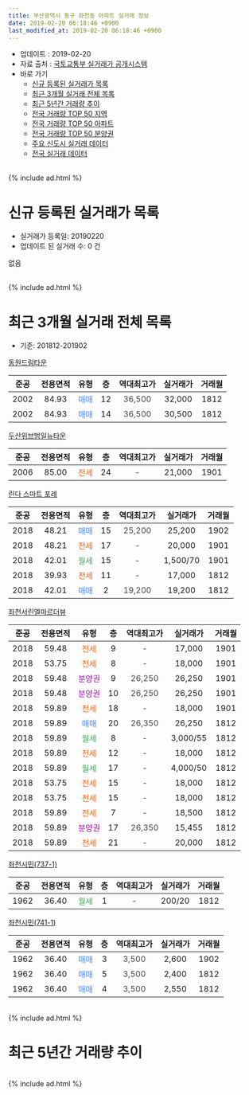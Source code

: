 ```yaml
---
title: 부산광역시 동구 좌천동 아파트 실거래 정보
date: 2019-02-20 06:18:46 +0900
last_modified_at: 2019-02-20 06:18:46 +0900
---
```


* 업데이트 : 2019-02-20
* 자료 출처 : [국토교통부 실거래가 공개시스템](http://rt.molit.go.kr)
* 바로 가기
    * [신규 등록된 실거래가 목록](#신규-등록된-실거래가-목록)
    * [최근 3개월 실거래 전체 목록](#최근-3개월-실거래-전체-목록)
    * [최근 5년간 거래량 추이](#최근-5년간-거래량-추이)
    * [전국 거래량 TOP 50 지역](https://inasie.github.io/apt-trade-info/최근-3개월-전국에서-가장-거래가-많이-발생한-지역)
    * [전국 거래량 TOP 50 아파트](https://inasie.github.io/apt-trade-info/최근-3개월-전국에서-가장-거래가-많이-발생한-아파트)
    * [전국 거래량 TOP 50 분양권](https://inasie.github.io/apt-trade-info/최근-3개월-전국에서-가장-거래가-많이-발생한-분양권)
    * [주요 신도시 실거래 데이터](https://inasie.github.io/apt-trade-info/주요-신도시)
    * [전국 실거래 데이터](https://inasie.github.io/apt-trade-info/전국)
<br>
{% include ad.html %}
<br>

# 신규 등록된 실거래가 목록
* 실거래가 등록일: 20190220
* 업데이트 된 실거래 수: 0 건

없음

<br>
{% include ad.html %}
<br>

# 최근 3개월 실거래 전체 목록
* 기준: 201812-201902


[동원드림타운](https://search.naver.com/search.naver?query=%EB%B6%80%EC%82%B0%EA%B4%91%EC%97%AD%EC%8B%9C+%EB%8F%99%EA%B5%AC+%EC%A2%8C%EC%B2%9C%EB%8F%99+%EB%8F%99%EC%9B%90%EB%93%9C%EB%A6%BC%ED%83%80%EC%9A%B4)

|준공|전용면적|유형|층|역대최고가|실거래가|거래월|
|:---:|:---:|:---:|:---:|:---:|:---:|:---:|
|2002|84.93|<span style="color:#4285f3">매매</span>|12|<span style="color:#444444">36,500</span>|32,000|1812|
|2002|84.93|<span style="color:#4285f3">매매</span>|14|<span style="color:#444444">36,500</span>|30,500|1812|

[두산위브범일뉴타운](https://search.naver.com/search.naver?query=%EB%B6%80%EC%82%B0%EA%B4%91%EC%97%AD%EC%8B%9C+%EB%8F%99%EA%B5%AC+%EC%A2%8C%EC%B2%9C%EB%8F%99+%EB%91%90%EC%82%B0%EC%9C%84%EB%B8%8C%EB%B2%94%EC%9D%BC%EB%89%B4%ED%83%80%EC%9A%B4)

|준공|전용면적|유형|층|역대최고가|실거래가|거래월|
|:---:|:---:|:---:|:---:|:---:|:---:|:---:|
|2006|85.00|<span style="color:#ff5a00">전세</span>|24|<span style="color:#444444">-</span>|21,000|1901|

[린다 스마트 포레](https://search.naver.com/search.naver?query=%EB%B6%80%EC%82%B0%EA%B4%91%EC%97%AD%EC%8B%9C+%EB%8F%99%EA%B5%AC+%EC%A2%8C%EC%B2%9C%EB%8F%99+%EB%A6%B0%EB%8B%A4+%EC%8A%A4%EB%A7%88%ED%8A%B8+%ED%8F%AC%EB%A0%88)

|준공|전용면적|유형|층|역대최고가|실거래가|거래월|
|:---:|:---:|:---:|:---:|:---:|:---:|:---:|
|2018|48.21|<span style="color:#4285f3">매매</span>|15|<span style="color:#444444">25,200</span>|25,200|1902|
|2018|48.21|<span style="color:#ff5a00">전세</span>|17|<span style="color:#444444">-</span>|20,000|1901|
|2018|42.01|<span style="color:#34a853">월세</span>|15|<span style="color:#444444">-</span>|1,500/70|1901|
|2018|39.93|<span style="color:#ff5a00">전세</span>|11|<span style="color:#444444">-</span>|17,000|1812|
|2018|42.01|<span style="color:#4285f3">매매</span>|2|<span style="color:#444444">19,200</span>|19,200|1812|

[좌천서린엘마르더뷰](https://search.naver.com/search.naver?query=%EB%B6%80%EC%82%B0%EA%B4%91%EC%97%AD%EC%8B%9C+%EB%8F%99%EA%B5%AC+%EC%A2%8C%EC%B2%9C%EB%8F%99+%EC%A2%8C%EC%B2%9C%EC%84%9C%EB%A6%B0%EC%97%98%EB%A7%88%EB%A5%B4%EB%8D%94%EB%B7%B0)

|준공|전용면적|유형|층|역대최고가|실거래가|거래월|
|:---:|:---:|:---:|:---:|:---:|:---:|:---:|
|2018|59.48|<span style="color:#ff5a00">전세</span>|9|<span style="color:#444444">-</span>|17,000|1901|
|2018|53.75|<span style="color:#ff5a00">전세</span>|8|<span style="color:#444444">-</span>|18,000|1901|
|2018|59.48|<span style="color:#9C11A5">분양권</span>|9|<span style="color:#444444">26,250</span>|26,250|1901|
|2018|59.48|<span style="color:#9C11A5">분양권</span>|10|<span style="color:#444444">26,250</span>|26,250|1901|
|2018|59.89|<span style="color:#ff5a00">전세</span>|18|<span style="color:#444444">-</span>|18,000|1901|
|2018|59.89|<span style="color:#4285f3">매매</span>|20|<span style="color:#444444">26,350</span>|26,250|1812|
|2018|59.89|<span style="color:#34a853">월세</span>|8|<span style="color:#444444">-</span>|3,000/55|1812|
|2018|59.89|<span style="color:#ff5a00">전세</span>|12|<span style="color:#444444">-</span>|18,000|1812|
|2018|59.89|<span style="color:#34a853">월세</span>|17|<span style="color:#444444">-</span>|4,000/50|1812|
|2018|53.75|<span style="color:#ff5a00">전세</span>|15|<span style="color:#444444">-</span>|18,000|1812|
|2018|53.75|<span style="color:#ff5a00">전세</span>|15|<span style="color:#444444">-</span>|18,000|1812|
|2018|59.89|<span style="color:#ff5a00">전세</span>|7|<span style="color:#444444">-</span>|18,500|1812|
|2018|59.89|<span style="color:#9C11A5">분양권</span>|17|<span style="color:#444444">26,350</span>|15,455|1812|
|2018|59.89|<span style="color:#ff5a00">전세</span>|21|<span style="color:#444444">-</span>|20,000|1812|

[좌천시민(737-1)](https://search.naver.com/search.naver?query=%EB%B6%80%EC%82%B0%EA%B4%91%EC%97%AD%EC%8B%9C+%EB%8F%99%EA%B5%AC+%EC%A2%8C%EC%B2%9C%EB%8F%99+%EC%A2%8C%EC%B2%9C%EC%8B%9C%EB%AF%BC%28737-1%29)

|준공|전용면적|유형|층|역대최고가|실거래가|거래월|
|:---:|:---:|:---:|:---:|:---:|:---:|:---:|
|1962|36.40|<span style="color:#34a853">월세</span>|1|<span style="color:#444444">-</span>|200/20|1812|

[좌천시민(741-1)](https://search.naver.com/search.naver?query=%EB%B6%80%EC%82%B0%EA%B4%91%EC%97%AD%EC%8B%9C+%EB%8F%99%EA%B5%AC+%EC%A2%8C%EC%B2%9C%EB%8F%99+%EC%A2%8C%EC%B2%9C%EC%8B%9C%EB%AF%BC%28741-1%29)

|준공|전용면적|유형|층|역대최고가|실거래가|거래월|
|:---:|:---:|:---:|:---:|:---:|:---:|:---:|
|1962|36.40|<span style="color:#4285f3">매매</span>|3|<span style="color:#444444">3,500</span>|2,600|1902|
|1962|36.40|<span style="color:#4285f3">매매</span>|5|<span style="color:#444444">3,500</span>|2,400|1812|
|1962|36.40|<span style="color:#4285f3">매매</span>|4|<span style="color:#444444">3,500</span>|2,550|1812|


<br>
{% include ad.html %}
<br>

# 최근 5년간 거래량 추이


<div style="width:100%;">
    <canvas id="deal_progress" height="200"></canvas>
</div>

<script>
new Chart(document.getElementById("deal_progress"), {
    type: 'line',
    data: {
        labels: ['201402','201403','201404','201405','201406','201407','201408','201409','201410','201411','201412','201501','201502','201503','201504','201505','201506','201507','201508','201509','201510','201511','201512','201601','201602','201603','201604','201605','201606','201607','201608','201609','201610','201611','201612','201701','201702','201703','201704','201705','201706','201707','201708','201709','201710','201711','201712','201801','201802','201803','201804','201805','201806','201807','201808','201809','201810','201811','201812','201901','201902'],
        datasets: [{
            label: '매매',
            pointRadius: 1,
            data: [13, 12, 8, 10, 8, 7, 5, 14, 11, 13, 8, 9, 10, 14, 6, 10, 8, 8, 2, 5, 5, 2, 3, 4, 5, 8, 4, 4, 8, 5, 7, 10, 9, 6, 6, 3, 7, 5, 9, 6, 9, 9, 10, 7, 6, 16, 6, 6, 3, 6, 5, 11, 18, 12, 11, 9, 14, 6, 7, 2, 2],
            borderColor: "rgba(255, 201, 14, 1)",
            backgroundColor: "rgba(255, 201, 14, 0.5)",
            fill: false,
            lineTension: 0
        },{
            label: '전월세',
            pointRadius: 1,
            data: [0, 1, 2, 3, 4, 2, 2, 1, 5, 1, 2, 0, 1, 4, 1, 1, 0, 1, 0, 2, 1, 3, 2, 1, 2, 2, 2, 2, 1, 0, 1, 4, 3, 2, 2, 3, 3, 1, 2, 2, 6, 5, 1, 1, 4, 1, 1, 3, 3, 3, 3, 3, 6, 5, 17, 14, 13, 14, 9, 6, 0],
            borderColor: "rgba(0, 141, 185, 1)",
            backgroundColor: "rgba(0, 141, 185, 0.5)",
            fill: false,
            lineTension: 0
        }
        ]
    },
    options: {
        responsive: true,
        title: {
            display: false
        },
        tooltips: {
            mode: 'index',
            intersect: false
        },
        hover: {
            mode: 'nearest',
            intersect: true
        },
        scales: {
            xAxes: [{
                display: true,
                scaleLabel: {
                    display: true,
                    labelString: '년/월'
                }
            }],
            yAxes: [{
                display: true,
                ticks: {
                    suggestedMin: 0,
                },
                scaleLabel: {
                    display: true,
                    labelString: '실거래 수'
                }
            }]
        }
    }
});

</script>


<br>
{% include ad.html %}
<br>

